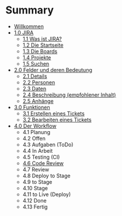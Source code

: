 # Summary

* [Willkommen](README.md)
* [1.0 JIRA](chapter1.md)
  * [1.1 Was ist JIRA?](chapter1/was-ist-jira.md)
  * [1.2 Die Startseite](chapter1/12-die-startseite.md)
  * [1.3 Die Boards](chapter1/die-boards.md)
  * [1.4 Projekte](chapter1/14-projekte.md)
  * [1.5 Suchen](chapter1/15-suchen.md)
* [2.0 Felder und deren Bedeutung](chapter1/felder-und-deren-bedeutung.md)
  * [2.1 Details](chapter1/felder-und-deren-bedeutung/31-details.md)
  * [2.2 Personen](chapter1/felder-und-deren-bedeutung/32-personen.md)
  * [2.3 Daten](chapter1/felder-und-deren-bedeutung/33-daten.md)
  * [2.4 Beschreibung \(empfohlener Inhalt\)](chapter1/felder-und-deren-bedeutung/34-beschreibung.md)
  * [2.5 Anhänge](chapter1/felder-und-deren-bedeutung/35-anhange.md)
* [3.0 Funktionen](30-funktionen.md)
  * [3.1 Erstellen eines Tickets](30-funktionen/31-erstellen-eines-tickets.md)
  * [3.2 Bearbeiten eines Tickets](30-funktionen/32-bearbeiten-eines-tickets.md)
* [4.0 Der Workflow](40-der-workflow.md)
  * 4.1 Planung
  * 4.2 Offen
  * 4.3 Aufgaben \(ToDo\)
  * 4.4 In Arbeit
  * 4.5 Testing \(CI\)
  * [4.6 Code Review](40-der-workflow/code-review.md)
  * 4.7 Review
  * 4.8 Deploy to Stage
  * 4.9 to Stage
  * 4.10 Stage
  * 4.11 to Live \(Deploy\)
  * 4.12 Done
  * 4.13 Fertig

